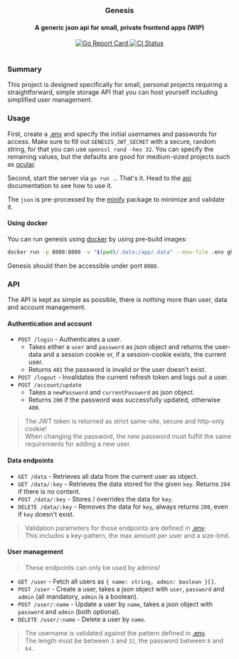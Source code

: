 <br/>

<div align="center">
  <h3>Genesis</h3>
  <h4>A generic json api for small, private frontend apps (WIP)</h4>
</div>

<div align="center">
  <a href="https://goreportcard.com/report/github.com/simonwep/genesis">
    <img src="https://goreportcard.com/badge/github.com/simonwep/genesis" alt="Go Report Card">
  </a>
  <a href="https://github.com/simonwep/genesis/actions/workflows/main.yml">
    <img src="https://github.com/simonwep/genesis/actions/workflows/main.yml/badge.svg" alt="CI Status">
  </a>
</div>

<br/>

### Summary

This project is designed specifically for small, personal projects requiring a straightforward, simple storage API that you can host yourself including simplified user management.

### Usage

First, create a [.env](.env.example) and specify the initial usernames and passwords for access.
Make sure to fill out `GENESIS_JWT_SECRET` with a secure, random string, for that you can use `openssl rand -hex 32`.
You can specify the remaining values, but the defaults are good for medium-sized projects such as [ocular](https://github.com/Simonwep/ocular).

Second, start the server via `go run .`. That's it.
Head to the [api](#api) documentation to see how to use it.

The `json` is pre-processed by the [minify](https://github.com/tdewolff/minify) package to minimize and validate it.

#### Using docker

You can run genesis using [docker](https://www.docker.com/products/docker-desktop/) by using pre-build images:

```sh
docker run -p 8080:8080 -v "$(pwd)/.data:/app/.data" --env-file .env ghcr.io/simonwep/genesis:latest
```

Genesis should then be accessible under port `8080`.

### API

The API is kept as simple as possible, there is nothing more than user, data and account management.

#### Authentication and account

* `POST /login` - Authenticates a user.
  - Takes either a `user` and `password` as json object and returns the user-data and a session cookie or, if a session-cookie exists, the current user.
  - Returns `401` the password is invalid or the user doesn't exist.
* `POST /logout` - Invalidates the current refresh token and logs out a user.
* `POST /account/update`
  - Takes a `newPassword` and `currentPassword` as json object.
  - Returns `200` if the password was successfully updated, otherwise `400`.

> The JWT token is returned as strict same-site, secure and http-only cookie!  
> When changing the password, the new password must fulfill the same requirements for adding a new user.

#### Data endpoints

* `GET /data` - Retrieves all data from the current user as object.
* `GET /data/:key` - Retrieves the data stored for the given `key`. Returns `204` if there is no content.
* `POST /data/:key` - Stores / overrides the data for `key`.
* `DELETE /data/:key` - Removes the data for `key`, always returns `200`, even if `key` doesn't exist.

> Validation parameters for those endpoints are defined in [.env](.env.example).  
> This includes a key-pattern, the max amount per user and a size-limit.

#### User management

> These endpoints can only be used by admins!

* `GET /user` - Fetch all users as `{ name: string, admin: boolean }[]`.
* `POST /user` - Create a user, takes a json object with `user`, `password` and `admin` (all mandatory, `admin` is a boolean).
* `POST /user/:name` - Update a user by `name`, takes a json object with `password` and `admin` (both optional).
* `DELETE /user/:name` - Delete a user by `name`.

> The username is validated against the pattern defined in [.env](.env.example).  
> The length must be between `3` and `32`, the password between `8` and `64`.
